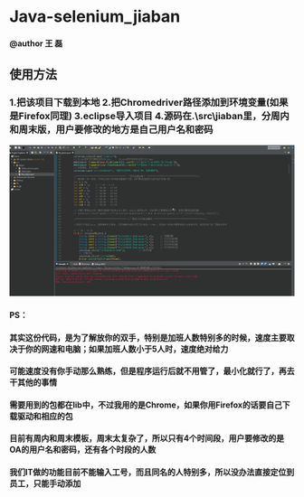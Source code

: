 # Java-selenium_jiaban
#### @author 王 磊
## 使用方法
### 1.把该项目下载到本地   2.把Chromedriver路径添加到环境变量(如果是Firefox同理)  3.eclipse导入项目   4.源码在.\src\jiaban里，分周内和周末版，用户要修改的地方是自己用户名和密码
![image](https://github.com/397179459/Java-selenium_jiaban/blob/master/gif/jiaban.gif)
#### PS：
#### 其实这份代码，是为了解放你的双手，特别是加班人数特别多的时候，速度主要取决于你的网速和电脑；如果加班人数小于5人时，速度绝对给力
#### 可能速度没有你手动那么熟练，但是程序运行后就不用管了，最小化就行了，再去干其他的事情
#### 需要用到的包都在lib中，不过我用的是Chrome，如果你用Firefox的话要自己下载驱动和相应的包
#### 目前有周内和周末模板，周末太复杂了，所以只有4个时间段，用户要修改的是OA的用户名和密码，还有各个时段的人数
#### 我们IT做的功能目前不能输入工号，而且同名的人特别多，所以没办法直接定位到员工，只能手动添加

